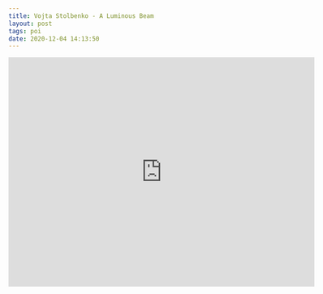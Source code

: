 ```yaml
---
title: Vojta Stolbenko - A Luminous Beam
layout: post
tags: poi
date: 2020-12-04 14:13:50
---
```

<iframe width="603" height="452" src="https://www.youtube.com/embed/NDYiWc15490" frameborder="0" allowfullscreen="true"></iframe>
